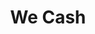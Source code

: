---
title: We Cash
slug: we-cash
updated-on: '2024-05-30T13:44:31.749Z'
created-on: '2024-05-30T13:41:46.671Z'
published-on: '2024-05-30T13:54:32.469Z'
f_city-state-2:
- cms/city/vallejo-ca.md
- cms/city/modesto-ca.md
- cms/city/brentwood-ca.md
f_locations:
- cms/payday-loan/we-cash-28649.md
- cms/payday-loan/we-cash-28650.md
- cms/payday-loan/we-cash-28651.md
- cms/payday-loan/we-cash-28652.md
- cms/payday-loan/we-cash-28653.md
- cms/payday-loan/we-cash-28654.md
- cms/payday-loan/we-cash-28655.md
- cms/payday-loan/we-cash-28656.md
f_states:
- cms/state/california.md
layout: '[company].html'
tags: company
---